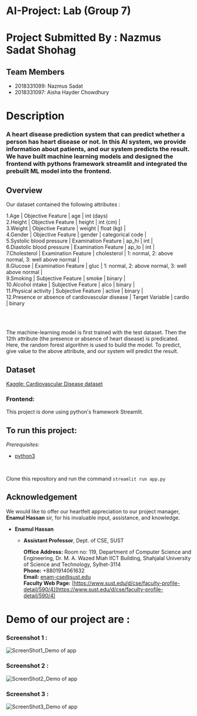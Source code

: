 # AI-Project: Lab (Group 7)
# Project Submitted By : Nazmus Sadat Shohag
## Team Members
 - 2018331099: Nazmus Sadat
- 2018331097: Aisha Hayder Chowdhury
#  Description
### A heart disease prediction system that can predict whether a person has heart disease or not. In this AI system, we provide information about patients, and our system predicts the result. We have built machine learning models and designed the frontend with pythons framework streamlit and integrated the prebuilt ML model into the frontend.

## Overview

Our dataset contained the following attributes :

1.Age | Objective Feature | age | int (days) <br>
2.Height | Objective Feature | height | int (cm) | <br>
3.Weight | Objective Feature | weight | float (kg) | <br>
4.Gender | Objective Feature | gender | categorical code | <br>
5.Systolic blood pressure | Examination Feature | ap_hi | int |<br>
6.Diastolic blood pressure | Examination Feature | ap_lo | int |<br>
7.Cholesterol | Examination Feature | cholesterol | 1: normal, 2: above normal, 3: well above normal |<br>
8.Glucose | Examination Feature | gluc | 1: normal, 2: above normal, 3: well above normal |<br>
9.Smoking | Subjective Feature | smoke | binary |<br>
10.Alcohol intake | Subjective Feature | alco | binary |<br>
11.Physical activity | Subjective Feature | active | binary |<br>
12.Presence or absence of cardiovascular disease | Target Variable | cardio | binary<br>

<br><br>

The machine-learning model is first trained with the test dataset. Then the 12th attribute (the presence or absence of heart disease) is predicated.
Here, the random forest algorithm is used to build the model.
To predict, give value to the above attribute, and our system will predict the result.


## Dataset
[Kaggle: Cardiovascular Disease dataset](https://www.kaggle.com/datasets/sulianova/cardiovascular-disease-dataset)

### Frontend:
This project is done using python's framework Streamlit.

## To run this project:
*Prerequisites:*

- [python3](https://www.python.org/downloads/release/python-380/)
<br>

Clone this repository and run the command `streamlit run app.py`

## Acknowledgement
We would like to offer our heartfelt appreciation to our project manager, **Enamul Hassan** sir, for his invaluable input, assistance, and knowledge.

- **Enamul Hassan**

  - **Assistant Professor**, Dept. of CSE, SUST
  
    **Office Address:** Room no: 119, Department of Computer Science and Engineering, Dr. M. A. Wazed Miah IICT Building, Shahjalal University of Science and Technology,          Sylhet-3114  
    **Phone:** +8801914061632  
    **Email:** enam-cse@sust.edu  
     **Faculty Web Page:**
     [https://www.sust.edu/d/cse/faculty-profile-detail/590/4](https://www.sust.edu/d/cse/faculty-profile-detail/590/4)

# Demo of our project are :
### Screenshot 1 :
![ScreenShot1_Demo of app](https://github.com/nsshohag/heart_disease_prediction/blob/main/screenshot1.PNG)

### Screenshot 2 :
![ScreenShot2_Demo of app](https://github.com/nsshohag/heart_disease_prediction/blob/main/screenshot2.PNG)

### Screenshot 3 :
![ScreenShot3_Demo of app](https://github.com/nsshohag/heart_disease_prediction/blob/main/screenshot3.PNG)
